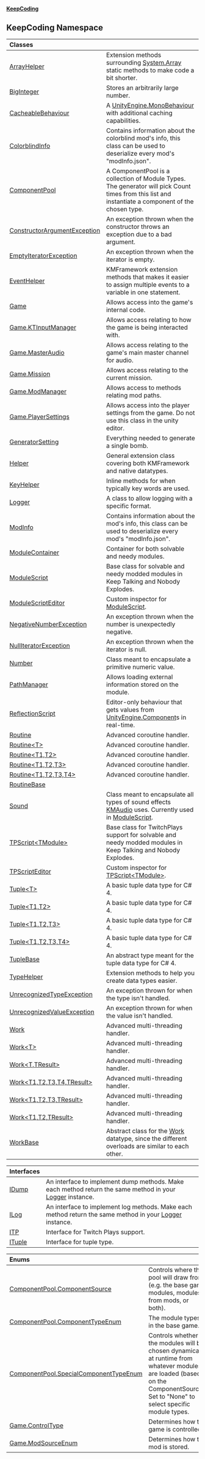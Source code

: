 #### [KeepCoding](index.md 'index')
## KeepCoding Namespace

| Classes | |
| :--- | :--- |
| [ArrayHelper](KeepCoding_ArrayHelper.md 'KeepCoding.ArrayHelper') | Extension methods surrounding [System.Array](https://docs.microsoft.com/en-us/dotnet/api/System.Array 'System.Array') static methods to make code a bit shorter.<br/> |
| [BigInteger](KeepCoding_BigInteger.md 'KeepCoding.BigInteger') | Stores an arbitrarily large number.<br/> |
| [CacheableBehaviour](KeepCoding_CacheableBehaviour.md 'KeepCoding.CacheableBehaviour') | A [UnityEngine.MonoBehaviour](https://docs.microsoft.com/en-us/dotnet/api/UnityEngine.MonoBehaviour 'UnityEngine.MonoBehaviour') with additional caching capabilities. <br/> |
| [ColorblindInfo](KeepCoding_ColorblindInfo.md 'KeepCoding.ColorblindInfo') | Contains information about the colorblind mod's info, this class can be used to deserialize every mod's "modInfo.json".<br/> |
| [ComponentPool](KeepCoding_ComponentPool.md 'KeepCoding.ComponentPool') | A ComponentPool is a collection of Module Types. The generator will pick Count times from this list and instantiate a component of the chosen type.<br/> |
| [ConstructorArgumentException](KeepCoding_ConstructorArgumentException.md 'KeepCoding.ConstructorArgumentException') | An exception thrown when the constructor throws an exception due to a bad argument.<br/> |
| [EmptyIteratorException](KeepCoding_EmptyIteratorException.md 'KeepCoding.EmptyIteratorException') | An exception thrown when the iterator is empty.<br/> |
| [EventHelper](KeepCoding_EventHelper.md 'KeepCoding.EventHelper') | KMFramework extension methods that makes it easier to assign multiple events to a variable in one statement.<br/> |
| [Game](KeepCoding_Game.md 'KeepCoding.Game') | Allows access into the game's internal code. <br/> |
| [Game.KTInputManager](KeepCoding_Game_KTInputManager.md 'KeepCoding.Game.KTInputManager') | Allows access relating to how the game is being interacted with.<br/> |
| [Game.MasterAudio](KeepCoding_Game_MasterAudio.md 'KeepCoding.Game.MasterAudio') | Allows access relating to the game's main master channel for audio.<br/> |
| [Game.Mission](KeepCoding_Game_Mission.md 'KeepCoding.Game.Mission') | Allows access relating to the current mission.<br/> |
| [Game.ModManager](KeepCoding_Game_ModManager.md 'KeepCoding.Game.ModManager') | Allows access to methods relating mod paths.<br/> |
| [Game.PlayerSettings](KeepCoding_Game_PlayerSettings.md 'KeepCoding.Game.PlayerSettings') | Allows access into the player settings from the game. Do not use this class in the unity editor. <br/> |
| [GeneratorSetting](KeepCoding_GeneratorSetting.md 'KeepCoding.GeneratorSetting') | Everything needed to generate a single bomb.<br/> |
| [Helper](KeepCoding_Helper.md 'KeepCoding.Helper') | General extension class covering both KMFramework and native datatypes.<br/> |
| [KeyHelper](KeepCoding_KeyHelper.md 'KeepCoding.KeyHelper') | Inline methods for when typically key words are used.<br/> |
| [Logger](KeepCoding_Logger.md 'KeepCoding.Logger') | A class to allow logging with a specific format.<br/> |
| [ModInfo](KeepCoding_ModInfo.md 'KeepCoding.ModInfo') | Contains information about the mod's info, this class can be used to deserialize every mod's "modInfo.json".<br/> |
| [ModuleContainer](KeepCoding_ModuleContainer.md 'KeepCoding.ModuleContainer') | Container for both solvable and needy modules.<br/> |
| [ModuleScript](KeepCoding_ModuleScript.md 'KeepCoding.ModuleScript') | Base class for solvable and needy modded modules in Keep Talking and Nobody Explodes. <br/> |
| [ModuleScriptEditor](KeepCoding_ModuleScriptEditor.md 'KeepCoding.ModuleScriptEditor') | Custom inspector for [ModuleScript](KeepCoding_ModuleScript.md 'KeepCoding.ModuleScript'). <br/> |
| [NegativeNumberException](KeepCoding_NegativeNumberException.md 'KeepCoding.NegativeNumberException') | An exception thrown when the number is unexpectedly negative.<br/> |
| [NullIteratorException](KeepCoding_NullIteratorException.md 'KeepCoding.NullIteratorException') | An exception thrown when the iterator is null.<br/> |
| [Number](KeepCoding_Number.md 'KeepCoding.Number') | Class meant to encapsulate a primitive numeric value.<br/> |
| [PathManager](KeepCoding_PathManager.md 'KeepCoding.PathManager') | Allows loading external information stored on the module. <br/> |
| [ReflectionScript](KeepCoding_ReflectionScript.md 'KeepCoding.ReflectionScript') | Editor-only behaviour that gets values from [UnityEngine.Component](https://docs.microsoft.com/en-us/dotnet/api/UnityEngine.Component 'UnityEngine.Component')s in real-time.<br/> |
| [Routine](KeepCoding_Routine.md 'KeepCoding.Routine') | Advanced coroutine handler.<br/> |
| [Routine&lt;T&gt;](KeepCoding_Routine_T_.md 'KeepCoding.Routine&lt;T&gt;') | Advanced coroutine handler. <br/> |
| [Routine&lt;T1,T2&gt;](KeepCoding_Routine_T1_T2_.md 'KeepCoding.Routine&lt;T1,T2&gt;') | Advanced coroutine handler. <br/> |
| [Routine&lt;T1,T2,T3&gt;](KeepCoding_Routine_T1_T2_T3_.md 'KeepCoding.Routine&lt;T1,T2,T3&gt;') | Advanced coroutine handler. <br/> |
| [Routine&lt;T1,T2,T3,T4&gt;](KeepCoding_Routine_T1_T2_T3_T4_.md 'KeepCoding.Routine&lt;T1,T2,T3,T4&gt;') | Advanced coroutine handler. <br/> |
| [RoutineBase](KeepCoding_RoutineBase.md 'KeepCoding.RoutineBase') |  |
| [Sound](KeepCoding_Sound.md 'KeepCoding.Sound') | Class meant to encapsulate all types of sound effects [KMAudio](https://docs.microsoft.com/en-us/dotnet/api/KMAudio 'KMAudio') uses. Currently used in [ModuleScript](KeepCoding_ModuleScript.md 'KeepCoding.ModuleScript').<br/> |
| [TPScript&lt;TModule&gt;](KeepCoding_TPScript_TModule_.md 'KeepCoding.TPScript&lt;TModule&gt;') | Base class for TwitchPlays support for solvable and needy modded modules in Keep Talking and Nobody Explodes. <br/> |
| [TPScriptEditor](KeepCoding_TPScriptEditor.md 'KeepCoding.TPScriptEditor') | Custom inspector for [TPScript&lt;TModule&gt;](KeepCoding_TPScript_TModule_.md 'KeepCoding.TPScript&lt;TModule&gt;'). <br/> |
| [Tuple&lt;T&gt;](KeepCoding_Tuple_T_.md 'KeepCoding.Tuple&lt;T&gt;') | A basic tuple data type for C# 4.<br/> |
| [Tuple&lt;T1,T2&gt;](KeepCoding_Tuple_T1_T2_.md 'KeepCoding.Tuple&lt;T1,T2&gt;') | A basic tuple data type for C# 4. <br/> |
| [Tuple&lt;T1,T2,T3&gt;](KeepCoding_Tuple_T1_T2_T3_.md 'KeepCoding.Tuple&lt;T1,T2,T3&gt;') | A basic tuple data type for C# 4. <br/> |
| [Tuple&lt;T1,T2,T3,T4&gt;](KeepCoding_Tuple_T1_T2_T3_T4_.md 'KeepCoding.Tuple&lt;T1,T2,T3,T4&gt;') | A basic tuple data type for C# 4. <br/> |
| [TupleBase](KeepCoding_TupleBase.md 'KeepCoding.TupleBase') | An abstract type meant for the tuple data type for C# 4.<br/> |
| [TypeHelper](KeepCoding_TypeHelper.md 'KeepCoding.TypeHelper') | Extension methods to help you create data types easier.<br/> |
| [UnrecognizedTypeException](KeepCoding_UnrecognizedTypeException.md 'KeepCoding.UnrecognizedTypeException') | An exception thrown for when the type isn't handled.<br/> |
| [UnrecognizedValueException](KeepCoding_UnrecognizedValueException.md 'KeepCoding.UnrecognizedValueException') | An exception thrown for when the value isn't handled.<br/> |
| [Work](KeepCoding_Work.md 'KeepCoding.Work') | Advanced multi-threading handler.<br/> |
| [Work&lt;T&gt;](KeepCoding_Work_T_.md 'KeepCoding.Work&lt;T&gt;') | Advanced multi-threading handler.<br/> |
| [Work&lt;T,TResult&gt;](KeepCoding_Work_T_TResult_.md 'KeepCoding.Work&lt;T,TResult&gt;') | Advanced multi-threading handler.<br/> |
| [Work&lt;T1,T2,T3,T4,TResult&gt;](KeepCoding_Work_T1_T2_T3_T4_TResult_.md 'KeepCoding.Work&lt;T1,T2,T3,T4,TResult&gt;') | Advanced multi-threading handler.<br/> |
| [Work&lt;T1,T2,T3,TResult&gt;](KeepCoding_Work_T1_T2_T3_TResult_.md 'KeepCoding.Work&lt;T1,T2,T3,TResult&gt;') | Advanced multi-threading handler.<br/> |
| [Work&lt;T1,T2,TResult&gt;](KeepCoding_Work_T1_T2_TResult_.md 'KeepCoding.Work&lt;T1,T2,TResult&gt;') | Advanced multi-threading handler.<br/> |
| [WorkBase](KeepCoding_WorkBase.md 'KeepCoding.WorkBase') | Abstract class for the [Work](KeepCoding_Work.md 'KeepCoding.Work') datatype, since the different overloads are similar to each other.<br/> |

| Interfaces | |
| :--- | :--- |
| [IDump](KeepCoding_IDump.md 'KeepCoding.IDump') | An interface to implement dump methods. Make each method return the same method in your [Logger](KeepCoding_Logger.md 'KeepCoding.Logger') instance. <br/> |
| [ILog](KeepCoding_ILog.md 'KeepCoding.ILog') | An interface to implement log methods. Make each method return the same method in your [Logger](KeepCoding_Logger.md 'KeepCoding.Logger') instance.  <br/> |
| [ITP](KeepCoding_ITP.md 'KeepCoding.ITP') | Interface for Twitch Plays support. <br/> |
| [ITuple](KeepCoding_ITuple.md 'KeepCoding.ITuple') | Interface for tuple type. <br/> |

| Enums | |
| :--- | :--- |
| [ComponentPool.ComponentSource](KeepCoding_ComponentPool_ComponentSource.md 'KeepCoding.ComponentPool.ComponentSource') | Controls where this pool will draw from (e.g. the base game modules, modules from mods, or both).<br/> |
| [ComponentPool.ComponentTypeEnum](KeepCoding_ComponentPool_ComponentTypeEnum.md 'KeepCoding.ComponentPool.ComponentTypeEnum') | The module types in the base game.<br/> |
| [ComponentPool.SpecialComponentTypeEnum](KeepCoding_ComponentPool_SpecialComponentTypeEnum.md 'KeepCoding.ComponentPool.SpecialComponentTypeEnum') | Controls whether the modules will be chosen dynamically at runtime from whatever modules are loaded (based on the ComponentSource). Set to "None" to select specific module types.<br/> |
| [Game.ControlType](KeepCoding_Game_ControlType.md 'KeepCoding.Game.ControlType') | Determines how the game is controlled.<br/> |
| [Game.ModSourceEnum](KeepCoding_Game_ModSourceEnum.md 'KeepCoding.Game.ModSourceEnum') | Determines how the mod is stored.<br/> |
